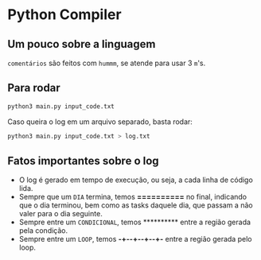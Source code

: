 # Python Compiler

## Um pouco sobre a linguagem

`comentários` são feitos com `hummm`, se atende para usar 3 `m`'s.

## Para rodar

```bash
python3 main.py input_code.txt
```

Caso queira o log em um arquivo separado, basta rodar:

```bash
python3 main.py input_code.txt > log.txt
```

## Fatos importantes sobre o log

- O log é gerado em tempo de execução, ou seja, a cada linha de código lida.
- Sempre que um `DIA` termina, temos **==========** no final, indicando que o dia terminou, bem como as tasks daquele dia, que passam a não valer para o dia seguinte.
- Sempre entre um `CONDICIONAL`, temos ********** entre a região gerada pela condição.
- Sempre entre um `LOOP`, temos **-+--+--+--+-** entre a região gerada pelo loop.
